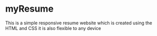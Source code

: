 # myResume
This is a simple responsive  resume website which is created using the HTML and CSS it is also flexible to any device
